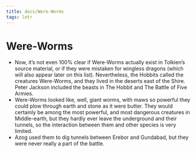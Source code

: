 ```yaml
---
title: docs/Were-Worms
tags: lotr
---
```


# Were-Worms

- Now, it’s not even 100% clear if Were-Worms actually exist in Tolkien’s source material, or if they were mistaken for wingless dragons (which will also appear later on this list). Nevertheless, the Hobbits called the creatures Were-Worms, and they lived in the deserts east of the Shire. Peter Jackson included the beasts in The Hobbit and The Battle of Five Armies.
- Were-Worms looked like, well, giant worms, with maws so powerful they could plow through earth and stone as it were butter. They would certainly be among the most powerful, and most dangerous creatures in Middle-earth, but they hardly ever leave the underground and their tunnels, so the interaction between them and other species is very limited.
- Azog used them to dig tunnels between Erebor and Gundabad, but they were never really a part of the battle.